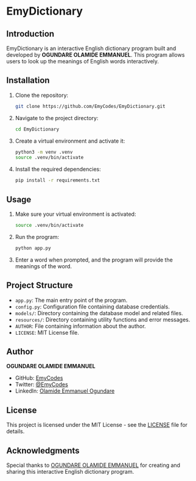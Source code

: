 # EmyDictionary

## Introduction

EmyDictionary is an interactive English dictionary program built and developed by **OGUNDARE OLAMIDE EMMANUEL**. This program allows users to look up the meanings of English words interactively.

## Installation

1. Clone the repository:

   ```bash
   git clone https://github.com/EmyCodes/EmyDictionary.git
   ```

2. Navigate to the project directory:

   ```bash
   cd EmyDictionary
   ```

3. Create a virtual environment and activate it:

   ```bash
   python3 -m venv .venv
   source .venv/bin/activate
   ```

4. Install the required dependencies:

   ```bash
   pip install -r requirements.txt
   ```

## Usage

1. Make sure your virtual environment is activated:

   ```bash
   source .venv/bin/activate
   ```

2. Run the program:

   ```bash
   python app.py
   ```

3. Enter a word when prompted, and the program will provide the meanings of the word.

## Project Structure

- `app.py`: The main entry point of the program.
- `config.py`: Configuration file containing database credentials.
- `models/`: Directory containing the database model and related files.
- `resources/`: Directory containing utility functions and error messages.
- `AUTHOR`: File containing information about the author.
- `LICENSE`: MIT License file.

## Author

**OGUNDARE OLAMIDE EMMANUEL**
- GitHub: [EmyCodes](https://github.com/EmyCodes)
- Twitter: [@EmyCodes](https://twitter.com/EmyCodes)
- LinkedIn: [Olamide Emmanuel Ogundare](https://linkedin.com/in/emycodes)

## License

This project is licensed under the MIT License - see the [LICENSE](LICENSE) file for details.

## Acknowledgments

Special thanks to [OGUNDARE OLAMIDE EMMANUEL](https://github.com/EmyCodes) for creating and sharing this interactive English dictionary program.